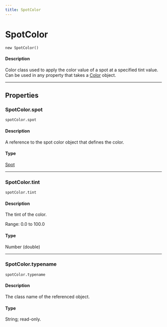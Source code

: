 ```yaml
---
title: SpotColor
---
```

# SpotColor

`new SpotColor()`

#### Description

Color class used to apply the color value of a spot at a specified tint value. Can be used in any property that takes a [Color](.././Color) object.

---

## Properties

### SpotColor.spot

`spotColor.spot`

#### Description

A reference to the spot color object that defines the color.

#### Type

[Spot](.././Spot)

---

### SpotColor.tint

`spotColor.tint`

#### Description

The tint of the color.

Range: 0.0 to 100.0

#### Type

Number (double)

---

### SpotColor.typename

`spotColor.typename`

#### Description

The class name of the referenced object.

#### Type

String; read-only.
